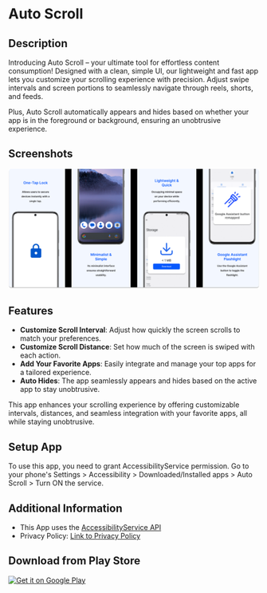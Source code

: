 # Auto Scroll

## Description
Introducing Auto Scroll – your ultimate tool for effortless content consumption! Designed with a clean, simple UI, our lightweight and fast app lets you customize your scrolling experience with precision. Adjust swipe intervals and screen portions to seamlessly navigate through reels, shorts, and feeds.

Plus, Auto Scroll automatically appears and hides based on whether your app is in the foreground or background, ensuring an unobtrusive experience.

## Screenshots
![Screenshot 1](https://github.com/ZurichBlade/Stock-Android-Lock-Flash/blob/main/app_ss.png?raw=true)


## Features
- **Customize Scroll Interval**: Adjust how quickly the screen scrolls to match your preferences.
- **Customize Scroll Distance**: Set how much of the screen is swiped with each action.
- **Add Your Favorite Apps**: Easily integrate and manage your top apps for a tailored experience.
- **Auto Hides**: The app seamlessly appears and hides based on the active app to stay unobtrusive.

This app enhances your scrolling experience by offering customizable intervals, distances, and seamless integration with your favorite apps, all while staying unobtrusive.

## Setup App
To use this app, you need to grant AccessibilityService permission. Go to your phone's Settings > Accessibility > Downloaded/Installed apps > Auto Scroll > Turn ON the service.


## Additional Information
- This App uses the [AccessibilityService API](https://developer.android.com/reference/android/accessibilityservice/AccessibilityService) 
- Privacy Policy: [Link to Privacy Policy](https://zurichblade.github.io/Lock-App-Privacy-Policy/Privacy%20Policy.html)


## Download from Play Store
[![Get it on Google Play](https://upload.wikimedia.org/wikipedia/commons/thumb/7/78/Google_Play_Store_badge_EN.svg/270px-Google_Play_Store_badge_EN.svg.png)](https://play.google.com/store/apps/details?id=com.berry.autoscroll)
